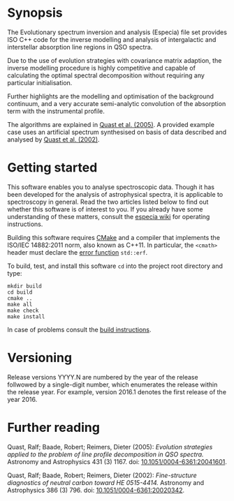 # Synopsis

The Evolutionary spectrum inversion and analysis (Especia) file set
provides ISO C++ code for the inverse modelling and analysis of intergalactic and
interstellar absorption line regions in QSO spectra.

Due to the use of evolution strategies with covariance matrix adaption, the inverse
modelling procedure is highly competitive and capable of calculating the optimal
spectral decomposition without requiring any particular initialisation.

Further highlights are the modelling and optimisation of the background continuum,
and a very accurate semi-analytic convolution of the absorption term with the
instrumental profile.

The algorithms are explained in
[Quast et al. (2005)](http://dx.doi.org/10.1051/0004-6361:20041601).
A provided example case uses an artificial spectrum synthesised on basis of
data described and analysed by
[Quast et al. (2002)](http://dx.doi.org/10.1051/0004-6361:20020342).


# Getting started

This software enables you to analyse spectroscopic data. Though it has been developed
for the analysis of astrophysical spectra, it is applicable to spectroscopy in general.
Read the two articles listed below to find out whether this software is of interest to
you. If you already have some understanding of these matters, consult the
[especia wiki](https://github.com/octoflar/especia/wiki) for operating instructions.

Building this software requires [CMake](https://cmake.org) and a compiler that implements
the ISO/IEC 14882:2011 norm, also known as C++11. In particular, the `<cmath>` header must
declare the [error function](https://github.com/octoflar/especia/wiki/Troubleshooting#the-error-function-stderf)
`std::erf`.

To build, test, and install this software `cd` into the project root directory and type:

    mkdir build
    cd build
    cmake ..
    make all
    make check
    make install

In case of problems consult the [build instructions](https://github.com/octoflar/especia/wiki/Build-instructions).


# Versioning

Release versions YYYY.N are numbered by the year of the release follwowed by a
single-digit number, which enumerates the release within the release year. For
example, version 2016.1 denotes the first release of the year 2016.


# Further reading

Quast, Ralf; Baade, Robert; Reimers, Dieter (2005): *Evolution strategies applied to the problem of line profile decomposition in QSO spectra.*
Astronomy and Astrophysics 431 (3) 1167.
doi: [10.1051/0004-6361:20041601](http://dx.doi.org/10.1051/0004-6361:20041601).

Quast, Ralf; Baade, Robert; Reimers, Dieter (2002): *Fine-structure diagnostics of neutral carbon toward HE 0515-4414.*
Astronomy and Astrophysics 386 (3) 796.
doi: [10.1051/0004-6361:20020342](http://dx.doi.org/10.1051/0004-6361:20020342).
